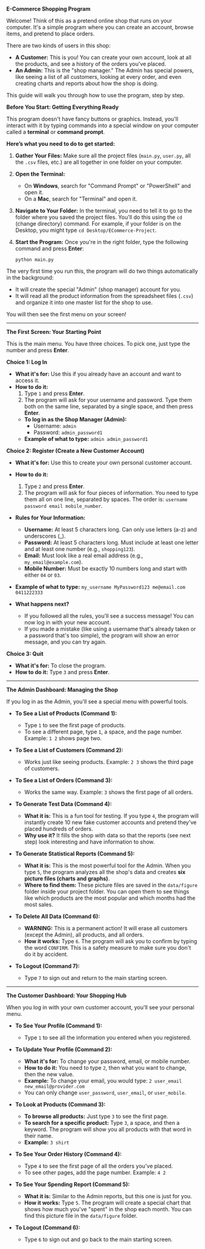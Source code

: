 **E-Commerce Shopping Program**


Welcome! Think of this as a pretend online shop that runs on your computer. It's a simple program where you can create an account, browse items, and pretend to place orders.

There are two kinds of users in this shop:

  * **A Customer:** This is you! You can create your own account, look at all the products, and see a history of the orders you've placed.
  * **An Admin:** This is the "shop manager." The Admin has special powers, like seeing a list of all customers, looking at every order, and even creating charts and reports about how the shop is doing.

This guide will walk you through how to use the program, step by step.



**Before You Start: Getting Everything Ready**

This program doesn't have fancy buttons or graphics. Instead, you'll interact with it by typing commands into a special window on your computer called a **terminal** or **command prompt**.

**Here’s what you need to do to get started:**

1.  **Gather Your Files:** Make sure all the project files (`main.py`, `user.py`, all the `.csv` files, etc.) are all together in one folder on your computer.

2.  **Open the Terminal:**

      * On **Windows**, search for "Command Prompt" or "PowerShell" and open it.
      * On a **Mac**, search for "Terminal" and open it.

3.  **Navigate to Your Folder:** In the terminal, you need to tell it to go to the folder where you saved the project files. You'll do this using the `cd` (change directory) command. For example, if your folder is on the Desktop, you might type `cd Desktop/ECommerce-Project`.

4.  **Start the Program:** Once you're in the right folder, type the following command and press **Enter**:

    ```
    python main.py
    ```

The very first time you run this, the program will do two things automatically in the background:

  * It will create the special "Admin" (shop manager) account for you.
  * It will read all the product information from the spreadsheet files (`.csv`) and organize it into one master list for the shop to use.

You will then see the first menu on your screen!


-----
**The First Screen: Your Starting Point**

This is the main menu. You have three choices. To pick one, just type the number and press **Enter**.

**Choice 1: Log In**

  * **What it's for:** Use this if you already have an account and want to access it.
  * **How to do it:**
    1.  Type `1` and press **Enter**.
    2.  The program will ask for your username and password. Type them both on the same line, separated by a single space, and then press **Enter**.
    <!-- end list -->
      * **To log in as the Shop Manager (Admin):**
          * Username: `admin`
          * Password: `admin_password1`
      * **Example of what to type:** `admin admin_password1`

**Choice 2: Register (Create a New Customer Account)**

  * **What it's for:** Use this to create your own personal customer account.

  * **How to do it:**

    1.  Type `2` and press **Enter**.
    2.  The program will ask for four pieces of information. You need to type them all on one line, separated by spaces. The order is: `username password email mobile_number`.

  * **Rules for Your Information:**

      * **Username:** At least 5 characters long. Can only use letters (a-z) and underscores (\_).
      * **Password:** At least 5 characters long. Must include at least one letter and at least one number (e.g., `shopping123`).
      * **Email:** Must look like a real email address (e.g., `my_email@example.com`).
      * **Mobile Number:** Must be exactly 10 numbers long and start with either `04` or `03`.

  * **Example of what to type:** `my_username MyPassword123 me@email.com 0411222333`

  * **What happens next?**

      * If you followed all the rules, you'll see a success message\! You can now log in with your new account.
      * If you made a mistake (like using a username that's already taken or a password that's too simple), the program will show an error message, and you can try again.

**Choice 3: Quit**

  * **What it's for:** To close the program.
  * **How to do it:** Type `3` and press **Enter**.



-----

**The Admin Dashboard: Managing the Shop**

If you log in as the Admin, you'll see a special menu with powerful tools.

  * **To See a List of Products (Command 1):**

      * Type `1` to see the first page of products.
      * To see a different page, type `1`, a space, and the page number. Example: `1 2` shows page two.

  * **To See a List of Customers (Command 2):**

      * Works just like seeing products. Example: `2 3` shows the third page of customers.

  * **To See a List of Orders (Command 3):**

      * Works the same way. Example: `3` shows the first page of all orders.

  * **To Generate Test Data (Command 4):**

      * **What it is:** This is a fun tool for testing. If you type `4`, the program will instantly create 10 new fake customer accounts and pretend they've placed hundreds of orders.
      * **Why use it?** It fills the shop with data so that the reports (see next step) look interesting and have information to show.

  * **To Generate Statistical Reports (Command 5):**

      * **What it is:** This is the most powerful tool for the Admin. When you type `5`, the program analyzes all the shop's data and creates **six picture files (charts and graphs)**.
      * **Where to find them:** These picture files are saved in the `data/figure` folder inside your project folder. You can open them to see things like which products are the most popular and which months had the most sales.

  * **To Delete All Data (Command 6):**

      * **WARNING:** This is a permanent action\! It will erase all customers (except the Admin), all products, and all orders.
      * **How it works:** Type `6`. The program will ask you to confirm by typing the word `CONFIRM`. This is a safety measure to make sure you don't do it by accident.

  * **To Logout (Command 7):**

      * Type `7` to sign out and return to the main starting screen.


-----

**The Customer Dashboard: Your Shopping Hub**

When you log in with your own customer account, you'll see your personal menu.

  * **To See Your Profile (Command 1):**

      * Type `1` to see all the information you entered when you registered.

  * **To Update Your Profile (Command 2):**

      * **What it's for:** To change your password, email, or mobile number.
      * **How to do it:** You need to type `2`, then what you want to change, then the new value.
      * **Example:** To change your email, you would type: `2 user_email new_email@provider.com`
      * You can only change `user_password`, `user_email`, or `user_mobile`.

  * **To Look at Products (Command 3):**

      * **To browse all products:** Just type `3` to see the first page.
      * **To search for a specific product:** Type `3`, a space, and then a keyword. The program will show you all products with that word in their name.
      * **Example:** `3 shirt`

  * **To See Your Order History (Command 4):**

      * Type `4` to see the first page of all the orders you've placed.
      * To see other pages, add the page number. Example: `4 2`

  * **To See Your Spending Report (Command 5):**

      * **What it is:** Similar to the Admin reports, but this one is just for you.
      * **How it works:** Type `5`. The program will create a special chart that shows how much you've "spent" in the shop each month. You can find this picture file in the `data/figure` folder.

  * **To Logout (Command 6):**

      * Type `6` to sign out and go back to the main starting screen.